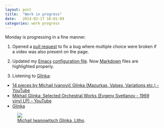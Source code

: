 ```yaml
---
layout: post
title:  "Work in progress"
date:   2014-02-17 16:01:09
categories: work progress
---
```


Monday is progressing in a fine manner.

1. Opened a [pull request](https://github.com/edx/edx-platform/pull/2618) to
fix a bug where multiple choice were broken if a video was also present on the
page.

2. Updated my [Emacs](http://en.wikipedia.org/wiki/Emacs)
[configuration file](https://github.com/valera-rozuvan/emacs_config).
Now [Markdown](http://en.wikipedia.org/wiki/Markdown) files are highlighted
properly.

3. Listening to [Glinka](http://en.wikipedia.org/wiki/Mikhail_Glinka):

- [14 pieces by Michail Ivanovič Glinka (Mazurkas, Valses, Variations etc.) -
YouTube](http://www.youtube.com/watch?v=ZPwlMFL_koE)
- [Mikhail Glinka: Selected Orchestral Works (Evgeny Svetlanov - 1969 vinyl
LP) - YouTube](http://www.youtube.com/watch?v=mItEMQKz2dA)
- [Glinka](http://www.youtube.com/watch?v=vaAFlSPrH0c&list=PL4E1B98CF34CF691E)

<figure>
    <a href="{{ site.url }}/images/2014_02_17/Michael_Glinka.jpg">
        <img src="{{ site.url }}/images/2014_02_17/Michael_Glinka.jpg" />
    </a>
    <figcaption>
        <a
            href="http://en.wikipedia.org/wiki/File:Michael_Glinka.jpg"
            title="Michail Iwanowitsch Glinka, Litho"
        >Michail Iwanowitsch Glinka, Litho</a>.
    </figcaption>
</figure>
